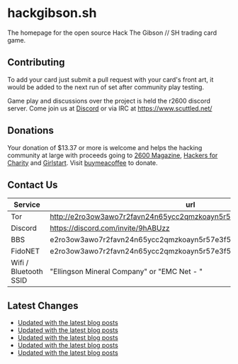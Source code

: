 # hackgibson.sh
The homepage for the open source Hack The Gibson // SH trading card game.


## Contributing

To add your card just submit a pull request with your card's front art, it would be added to the next run of set after community play testing.

Game play and discussions over the project is held the r2600 discord server. Come join us at [Discord](https://discord.com/invite/9hABUzz) or via IRC at https://www.scuttled.net/


## Donations

Your donation of $13.37 or more is welcome and helps the hacking community at large with proceeds going to [2600 Magazine](https://2600.com/), [Hackers for Charity](https://hackersforcharity.org) and [Girlstart](https://girlstart.org).  Visit [buymeacoffee](https://www.buymeacoffee.com/hackgibson.sh) to donate.


## Contact Us

Service | url
-|-
Tor | http://e2ro3ow3awo7r2favn24n65ycc2qmzkoayn5r57e3f56nvjwdcgg32ad.onion
Discord | https://discord.com/invite/9hABUzz
BBS | e2ro3ow3awo7r2favn24n65ycc2qmzkoayn5r57e3f56nvjwdcgg32ad.onion:23
FidoNET | e2ro3ow3awo7r2favn24n65ycc2qmzkoayn5r57e3f56nvjwdcgg32ad.onion:24554
Wifi / Bluetooth SSID | "Ellingson Mineral Company" or "EMC Net - <fidonet address>"

## Latest Changes
<!-- BLOG-POST-LIST:START -->
- [Updated with the latest blog posts](https://github.com/DFW2600/hackgibson.sh/commit/078d34551e81318f9588f04d5bfdc6e2a463a216)
- [Updated with the latest blog posts](https://github.com/DFW2600/hackgibson.sh/commit/242d6d58da8825afa83aa6125e1a90715ad3c3cd)
- [Updated with the latest blog posts](https://github.com/DFW2600/hackgibson.sh/commit/3d37135e54baa764dbd101a14c4466bf4da1aa6f)
- [Updated with the latest blog posts](https://github.com/DFW2600/hackgibson.sh/commit/e523ac7128a822acc9c3c36734a1080c2520cd43)
- [Updated with the latest blog posts](https://github.com/DFW2600/hackgibson.sh/commit/66b54495d7df4df5c7974506ef782374392c7142)
<!-- BLOG-POST-LIST:END -->
